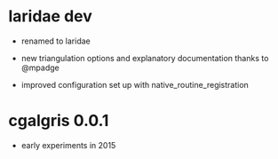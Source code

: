 #  laridae dev

* renamed to laridae

* new triangulation options and explanatory documentation thanks to @mpadge

* improved configuration set up with native_routine_registration

# cgalgris 0.0.1

* early experiments in 2015


